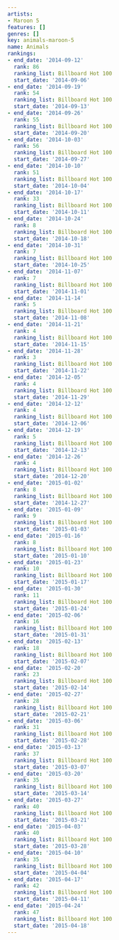 ```yaml
---
artists:
- Maroon 5
features: []
genres: []
key: animals-maroon-5
name: Animals
rankings:
- end_date: '2014-09-12'
  rank: 86
  ranking_list: Billboard Hot 100
  start_date: '2014-09-06'
- end_date: '2014-09-19'
  rank: 54
  ranking_list: Billboard Hot 100
  start_date: '2014-09-13'
- end_date: '2014-09-26'
  rank: 55
  ranking_list: Billboard Hot 100
  start_date: '2014-09-20'
- end_date: '2014-10-03'
  rank: 56
  ranking_list: Billboard Hot 100
  start_date: '2014-09-27'
- end_date: '2014-10-10'
  rank: 51
  ranking_list: Billboard Hot 100
  start_date: '2014-10-04'
- end_date: '2014-10-17'
  rank: 33
  ranking_list: Billboard Hot 100
  start_date: '2014-10-11'
- end_date: '2014-10-24'
  rank: 8
  ranking_list: Billboard Hot 100
  start_date: '2014-10-18'
- end_date: '2014-10-31'
  rank: 7
  ranking_list: Billboard Hot 100
  start_date: '2014-10-25'
- end_date: '2014-11-07'
  rank: 7
  ranking_list: Billboard Hot 100
  start_date: '2014-11-01'
- end_date: '2014-11-14'
  rank: 5
  ranking_list: Billboard Hot 100
  start_date: '2014-11-08'
- end_date: '2014-11-21'
  rank: 4
  ranking_list: Billboard Hot 100
  start_date: '2014-11-15'
- end_date: '2014-11-28'
  rank: 3
  ranking_list: Billboard Hot 100
  start_date: '2014-11-22'
- end_date: '2014-12-05'
  rank: 4
  ranking_list: Billboard Hot 100
  start_date: '2014-11-29'
- end_date: '2014-12-12'
  rank: 4
  ranking_list: Billboard Hot 100
  start_date: '2014-12-06'
- end_date: '2014-12-19'
  rank: 5
  ranking_list: Billboard Hot 100
  start_date: '2014-12-13'
- end_date: '2014-12-26'
  rank: 4
  ranking_list: Billboard Hot 100
  start_date: '2014-12-20'
- end_date: '2015-01-02'
  rank: 8
  ranking_list: Billboard Hot 100
  start_date: '2014-12-27'
- end_date: '2015-01-09'
  rank: 9
  ranking_list: Billboard Hot 100
  start_date: '2015-01-03'
- end_date: '2015-01-16'
  rank: 8
  ranking_list: Billboard Hot 100
  start_date: '2015-01-10'
- end_date: '2015-01-23'
  rank: 10
  ranking_list: Billboard Hot 100
  start_date: '2015-01-17'
- end_date: '2015-01-30'
  rank: 11
  ranking_list: Billboard Hot 100
  start_date: '2015-01-24'
- end_date: '2015-02-06'
  rank: 16
  ranking_list: Billboard Hot 100
  start_date: '2015-01-31'
- end_date: '2015-02-13'
  rank: 18
  ranking_list: Billboard Hot 100
  start_date: '2015-02-07'
- end_date: '2015-02-20'
  rank: 23
  ranking_list: Billboard Hot 100
  start_date: '2015-02-14'
- end_date: '2015-02-27'
  rank: 28
  ranking_list: Billboard Hot 100
  start_date: '2015-02-21'
- end_date: '2015-03-06'
  rank: 31
  ranking_list: Billboard Hot 100
  start_date: '2015-02-28'
- end_date: '2015-03-13'
  rank: 37
  ranking_list: Billboard Hot 100
  start_date: '2015-03-07'
- end_date: '2015-03-20'
  rank: 35
  ranking_list: Billboard Hot 100
  start_date: '2015-03-14'
- end_date: '2015-03-27'
  rank: 40
  ranking_list: Billboard Hot 100
  start_date: '2015-03-21'
- end_date: '2015-04-03'
  rank: 40
  ranking_list: Billboard Hot 100
  start_date: '2015-03-28'
- end_date: '2015-04-10'
  rank: 35
  ranking_list: Billboard Hot 100
  start_date: '2015-04-04'
- end_date: '2015-04-17'
  rank: 42
  ranking_list: Billboard Hot 100
  start_date: '2015-04-11'
- end_date: '2015-04-24'
  rank: 47
  ranking_list: Billboard Hot 100
  start_date: '2015-04-18'
---
```



